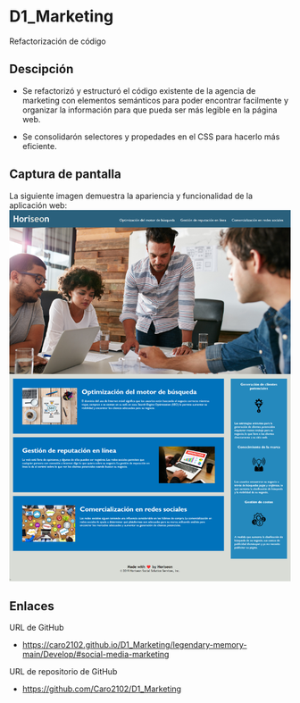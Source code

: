 # D1_Marketing
Refactorización de código

## Descipción

* Se refactorizó y estructuró el código existente de la agencia de marketing con elementos semánticos para poder encontrar facilmente y organizar la información para que pueda ser más legible en la página web. 

* Se consolidarón selectores y propedades en el CSS para hacerlo más eficiente.


## Captura de pantalla
La siguiente imagen demuestra la apariencia y funcionalidad de la aplicación web:
![Captura de pantalla de la aplicacion web](./legendary-memory-main/Develop/assets/images/Captura-de-pantalla.png)

## Enlaces
URL de GitHub
* https://caro2102.github.io/D1_Marketing/legendary-memory-main/Develop/#social-media-marketing

URL de repositorio de GitHub
* https://github.com/Caro2102/D1_Marketing